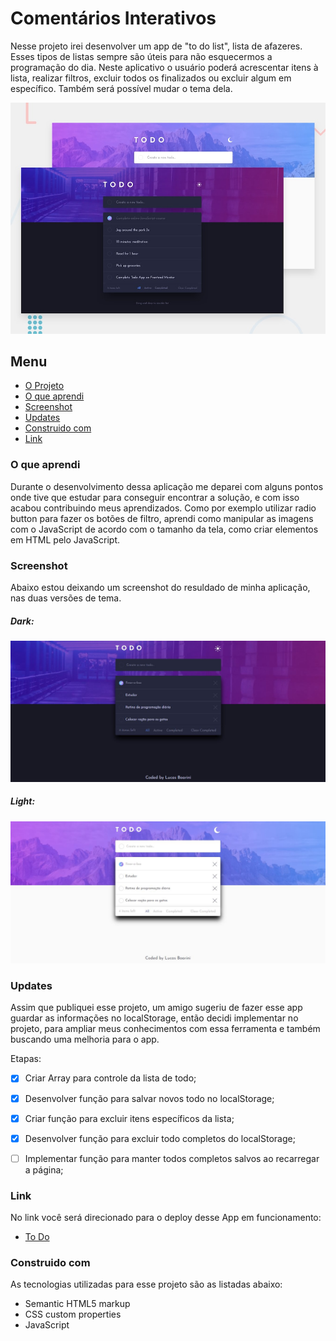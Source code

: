 # Comentários Interativos

Nesse projeto irei desenvolver um app de "to do list", lista de afazeres. Esses tipos de listas sempre são úteis para não esquecermos a programação do dia. Neste aplicativo o usuário poderá acrescentar itens à lista, realizar filtros, excluir todos os finalizados ou excluir algum em específico. Também será possível mudar o tema dela.  

![Imagem preview do projeto](./design/desktop-preview.jpg)

## Menu

- [O Projeto](#o-projeto)
- [O que aprendi](#o-que-aprendi)
- [Screenshot](#screenshot)
- [Updates](#updates)
- [Construido com](#construido-com)
- [Link](#link)

### O que aprendi

Durante o desenvolvimento dessa aplicação me deparei com alguns pontos onde tive que estudar para conseguir encontrar a solução, e com isso acabou contribuindo meus aprendizados. Como por exemplo utilizar radio button para fazer os botões de filtro, aprendi como manipular as imagens com o JavaScript de acordo com o tamanho da tela, como criar elementos em HTML pelo JavaScript.

### Screenshot

Abaixo estou deixando um screenshot do resuldado de minha aplicação, nas duas versões de tema.

##### Dark:
![Screenshot da minha resolução](./design/screenshot-my-solution-dark.jpg)


##### Light:
![Screenshot da minha resolução](./design/screenshot-my-solution-light.jpg)

### Updates

Assim que publiquei esse projeto, um amigo sugeriu de fazer esse app guardar as informações no localStorage, então decidi implementar no projeto, para ampliar meus conhecimentos com essa ferramenta e também buscando uma melhoria para o app.

Etapas:

- [X] Criar Array para controle da lista de todo;
- [X] Desenvolver função para salvar novos todo no localStorage;
- [X] Criar função para excluir itens específicos da lista;
- [X] Desenvolver função para excluir todo completos do localStorage;
- [ ] Implementar função para manter todos completos salvos ao recarregar a página;


### Link

No link você será direcionado para o deploy desse App em funcionamento:

- [To Do](https://todo-app-main-bay.vercel.app/)

### Construido com

As tecnologias utilizadas para esse projeto são as listadas abaixo:

- Semantic HTML5 markup
- CSS custom properties
- JavaScript